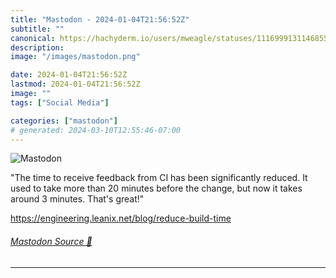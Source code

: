 ```yaml
---
title: "Mastodon - 2024-01-04T21:56:52Z"
subtitle: ""
canonical: https://hachyderm.io/users/mweagle/statuses/111699913114685516
description:
image: "/images/mastodon.png"

date: 2024-01-04T21:56:52Z
lastmod: 2024-01-04T21:56:52Z
image: ""
tags: ["Social Media"]

categories: ["mastodon"]
# generated: 2024-03-10T12:55:46-07:00
---
```

![Mastodon](/images/mastodon.png)

<p>&quot;The time to receive feedback from CI has been significantly reduced. It used to take more than 20 minutes before the change, but now it takes around 3 minutes. That&#39;s great!&quot;</p><p><a href="https://engineering.leanix.net/blog/reduce-build-time" target="_blank" rel="nofollow noopener noreferrer" translate="no"><span class="invisible">https://</span><span class="ellipsis">engineering.leanix.net/blog/re</span><span class="invisible">duce-build-time</span></a></p>


###### [Mastodon Source 🐘](https://hachyderm.io/@mweagle/111699913114685516)

___
